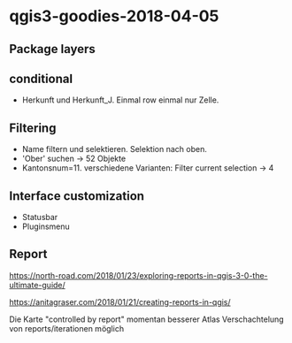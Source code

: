 # qgis3-goodies-2018-04-05

## Package layers


## conditional
* Herkunft und Herkunft_J. Einmal row einmal nur Zelle.

## Filtering
* Name filtern und selektieren. Selektion nach oben.
* 'Ober' suchen -> 52 Objekte
* Kantonsnum=11. verschiedene Varianten: Filter current selection -> 4

## Interface customization
* Statusbar
* Pluginsmenu

## Report

https://north-road.com/2018/01/23/exploring-reports-in-qgis-3-0-the-ultimate-guide/

https://anitagraser.com/2018/01/21/creating-reports-in-qgis/

Die Karte "controlled by report"
momentan besserer Atlas
Verschachtelung von reports/iterationen möglich
